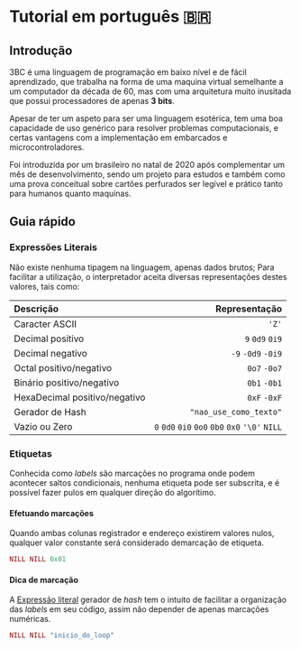 Tutorial em português :brazil:
==============================

Introdução
----------
3BC é uma linguagem de programação em baixo nível e de fácil aprendizado, que trabalha na forma de uma maquina virtual semelhante a um computador da década de 60, mas com uma arquitetura muito inusitada que possui processadores de apenas **3 bits**.

Apesar de ter um aspeto para ser uma linguagem esotérica, tem uma boa capacidade de uso genérico para resolver problemas computacionais, e certas vantagens com a implementação em embarcados e microcontroladores.

Foi introduzida por um brasileiro no natal de 2020 após complementar um mês de desenvolvimento, sendo um projeto para estudos e também como uma prova conceitual sobre cartões perfurados ser legível e prático tanto para humanos quanto maquinas.


Guia rápido
-----------

### Expressões Literais ###

Não existe nenhuma tipagem na linguagem, apenas dados brutos; Para facilitar a utilização, o interpretador aceita diversas representações destes valores, tais como: 

| Descrição | Representação |
| :-------- | ------------: |
| Caracter ASCII | `'Z'` |
| Decimal positivo | `9` `0d9` `0i9` |
| Decimal negativo | `-9` `-0d9` `-0i9` | 
| Octal positivo/negativo | `0o7` `-0o7` |
| Binário positivo/negativo | `0b1` `-0b1` | 
| HexaDecimal positivo/negativo | `0xF` `-0xF` |
| Gerador de Hash | `"nao_use_como_texto"` |
| Vazio ou Zero | `0` `0d0` `0i0` `0o0` `0b0` `0x0` `'\0'` `NILL` |

### Etiquetas ###

Conhecida como _labels_ são marcações no programa onde podem acontecer saltos condicionais, nenhuma etiqueta pode ser subscrita, e é possível fazer pulos em qualquer direção do algorítimo.

#### Efetuando marcações ####

Quando ambas colunas registrador e endereço existirem valores nulos, qualquer valor constante será considerado demarcação de etiqueta.

```RUBY
NILL NILL 0x01
```

#### Dica de marcação ####

A [Expressão literal](#expressões-literais) gerador de _hash_ tem o intuito de facilitar a organização das _labels_ em seu código, assim não depender de apenas marcações numéricas.

```RUBY
NILL NILL "inicio_do_loop"
```
